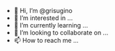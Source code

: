 - 👋 Hi, I’m @grisugino
- 👀 I’m interested in ...
- 🌱 I’m currently learning ...
- 💞️ I’m looking to collaborate on ...
- 📫 How to reach me ...

<!---
grisugino/grisugino is a ✨ special ✨ repository because its `README.md` (this file) appears on your GitHub profile.
You can click the Preview link to take a look at your changes.
--->

